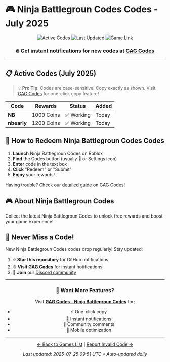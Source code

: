 # 🎮 Ninja Battlegroun Codes Codes - July 2025

<div align="center">

[![Active Codes](https://img.shields.io/badge/Active%20Codes-2-brightgreen)](https://gagcodes.com/roblox/ninja-battlegrounds)
[![Last Updated](https://img.shields.io/badge/Last%20Updated-Today-orange)](https://gagcodes.com/roblox/ninja-battlegrounds)
[![Game Link](https://img.shields.io/badge/Play-Ninja%20Battlegroun%20Codes-red)](https://www.roblox.com/games/)

### 🔥 **Get instant notifications for new codes at [GAG Codes](https://gagcodes.com/roblox/ninja-battlegrounds)**

</div>

---

## 📋 Active Codes (July 2025)

> 💡 **Pro Tip**: Codes are case-sensitive! Copy exactly as shown. Visit [GAG Codes](https://gagcodes.com/roblox/ninja-battlegrounds) for one-click copy feature!

| Code | Rewards | Status | Added |
|------|---------|--------|-------|
| **NB** | 1000 Coins | ✅ Working | Today |
| **nbearly** | 1200 Coins | ✅ Working | Today |


## 📖 How to Redeem Ninja Battlegroun Codes Codes

1. **Launch** Ninja Battlegroun Codes on Roblox
2. **Find** the Codes button (usually 🎁 or Settings icon)
3. **Enter** code in the text box
4. **Click** "Redeem" or "Submit"
5. **Enjoy** your rewards!

Having trouble? Check our [detailed guide](https://gagcodes.com/roblox/ninja-battlegrounds#how-to-redeem) on GAG Codes!

## 🎮 About Ninja Battlegroun Codes

Collect the latest Ninja Battlegroun Codes to unlock free rewards and boost your game experience!

## 🔔 Never Miss a Code!

New Ninja Battlegroun Codes codes drop regularly! Stay updated:

1. ⭐ **Star this repository** for GitHub notifications
2. 🌐 **Visit [GAG Codes](https://gagcodes.com/roblox/ninja-battlegrounds)** for instant notifications
3. 💬 **Join** our [Discord community](https://gagcodes.com/discord)

---

<div align="center">

### 🚀 Want More Features?

Visit [**GAG Codes - Ninja Battlegroun Codes**](https://gagcodes.com/roblox/ninja-battlegrounds) for:
- ⚡ One-click copy
- 🔔 Instant notifications  
- 💬 Community comments
- 📱 Mobile optimization

---

[← Back to Games List](README.md) | [Report Invalid Code →](https://github.com/yourusername/roblox-codes-directory/issues)

*Last updated: 2025-07-25 09:51 UTC • Auto-updated daily*

</div>